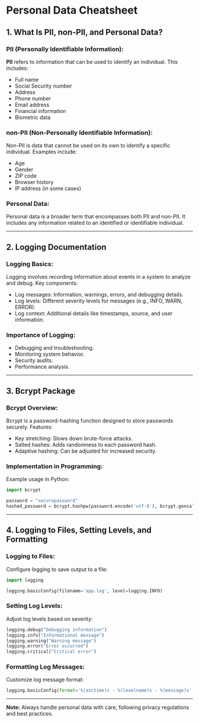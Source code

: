 # Personal Data Cheatsheet

## 1. What Is PII, non-PII, and Personal Data?

### PII (Personally Identifiable Information):
**PII** refers to information that can be used to identify an individual. This includes:
- Full name
- Social Security number
- Address
- Phone number
- Email address
- Financial information
- Biometric data

### non-PII (Non-Personally Identifiable Information):
Non-PII is data that cannot be used on its own to identify a specific individual. Examples include:
- Age
- Gender
- ZIP code
- Browser history
- IP address (in some cases)

### Personal Data:
Personal data is a broader term that encompasses both PII and non-PII. It includes any information related to an identified or identifiable individual.

---

## 2. Logging Documentation

### Logging Basics:
Logging involves recording information about events in a system to analyze and debug. Key components:
- Log messages: Information, warnings, errors, and debugging details.
- Log levels: Different severity levels for messages (e.g., INFO, WARN, ERROR).
- Log context: Additional details like timestamps, source, and user information.

### Importance of Logging:
- Debugging and troubleshooting.
- Monitoring system behavior.
- Security audits.
- Performance analysis.

---

## 3. Bcrypt Package

### Bcrypt Overview:
Bcrypt is a password-hashing function designed to store passwords securely. Features:
- Key stretching: Slows down brute-force attacks.
- Salted hashes: Adds randomness to each password hash.
- Adaptive hashing: Can be adjusted for increased security.

### Implementation in Programming:
Example usage in Python:
```python
import bcrypt

password = "securepassword"
hashed_password = bcrypt.hashpw(password.encode('utf-8'), bcrypt.gensalt())
```

---

## 4. Logging to Files, Setting Levels, and Formatting

### Logging to Files:
Configure logging to save output to a file:
```python
import logging

logging.basicConfig(filename='app.log', level=logging.INFO)
```

### Setting Log Levels:
Adjust log levels based on severity:
```python
logging.debug("Debugging information")
logging.info("Informational message")
logging.warning("Warning message")
logging.error("Error occurred")
logging.critical("Critical error")
```

### Formatting Log Messages:
Customize log message format:
```python
logging.basicConfig(format='%(asctime)s - %(levelname)s - %(message)s', level=logging.INFO)
```

---

**Note:** Always handle personal data with care, following privacy regulations and best practices.
